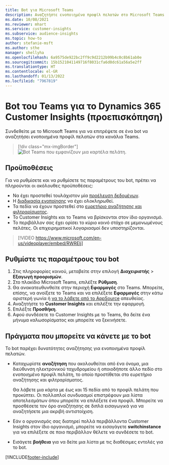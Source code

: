 ```yaml
---
title: Bot για Microsoft Teams
description: Αναζητήστε ενοποιημένα προφίλ πελατών στο Microsoft Teams με τη βοήθεια ενός bot.
ms.date: 10/08/2021
ms.reviewer: mhart
ms.service: customer-insights
ms.subservice: audience-insights
ms.topic: how-to
author: stefanie-msft
ms.author: sthe
manager: shellyha
ms.openlocfilehash: 6a9575de922bc2ff9c9d2212b99b4c0c8b61ab0e
ms.sourcegitcommit: 15b1521041149716f8031cfa6d0dc61a56a5e2ff
ms.translationtype: HT
ms.contentlocale: el-GR
ms.lasthandoff: 01/13/2022
ms.locfileid: "7967819"
---
```

# <a name="teams-bot-for-dynamics-365-customer-insights-preview"></a>Bot του Teams για το Dynamics 365 Customer Insights (προεπισκόπηση)

Συνδεθείτε με το Microsoft Teams για να επιτρέψετε σε ένα bot να αναζητήσει ενοποιημένα προφίλ πελατών στα κανάλια Teams.

> [!div class="mx-imgBorder"]
> ![Bot Teams που εμφανίζουν μια καρτέλα πελάτη.](media/teams-bot.png "Bot Teams που εμφανίζουν μια καρτέλα πελάτη")

## <a name="prerequisites"></a>Προϋποθέσεις

Για να ρυθμίσετε και να ρυθμίσετε τις παραμέτρους του bot, πρέπει να πληρούνται οι ακόλουθες προϋποθέσεις:

- Να έχει προστεθεί τουλάχιστον μία [προέλευση δεδομένων](data-sources.md).
- Η [διαδικασία ενοποίησης](data-unification.md) να έχει ολοκληρωθεί.
- Τα πεδία να έχουν προστεθεί στο [ευρετήριο αναζήτησης και φιλτραρίσματος](search-filter-index.md).
- Το Customer Insights και το Teams να βρίσκονται στον ίδιο οργανισμό.
- Το περιβάλλον σας έχει ορίσει το κύριο κοινό στόχο σε μεμονωμένους πελάτες. Οι επιχειρηματικοί λογαριασμοί δεν υποστηρίζονται.


> [!VIDEO https://www.microsoft.com/en-us/videoplayer/embed/RWRElj]
## <a name="configure-the-bot"></a>Ρυθμίστε τις παραμέτρους του bot

1. Στις πληροφορίες κοινού, μεταβείτε στην επιλογή **Διαχειριστής** > **Εξαγωγή προορισμών**.
1. Στο πλακίδιο Microsoft Teams, επιλέξτε **Ρύθμιση**.
1. Θα ανακατευθυνθείτε στην περιοχή **Εφαρμογές** στο Teams. Μπορείτε, επίσης, να ανοίξετε το Teams και να επιλέξετε **Εφαρμογές** στην κάτω αριστερή γωνία ή [να το λάβετε από το AppSource](https://go.microsoft.com/fwlink/?linkid=2124104) απευθείας.
1. Αναζητήστε το **Customer Insights** και επιλέξτε την εφαρμογή.
1. Επιλέξτε **Προσθήκη**.
1. Αφού συνδέσετε το Customer Insights με το Teams, θα δείτε ένα μήνυμα καλωσορίσματος και μπορείτε να ξεκινήσετε.

## <a name="things-you-can-do-with-the-bot"></a>Πράγματα που μπορείτε να κάνετε με το bot

Το bot παρέχει δυνατότητες αναζήτησης για ενοποιημένα προφίλ πελατών.

- Καταχωρίστε **αναζήτηση** που ακολουθείται από ένα όνομα, μια διεύθυνση ηλεκτρονικού ταχυδρομείου ή οποιοδήποτε άλλο πεδίο στο ενοποιημένο προφίλ πελάτη, το οποίο προστίθεται στο ευρετήριο αναζήτησης και φιλτραρίσματος.

  Θα λάβετε μια κάρτα με έως και 15 πεδία από το προφίλ πελάτη που προκύπτει. Οι πολλαπλοί συνδυασμοί επιστρέφουν μια λίστα αποτελεσμάτων όπου μπορείτε να επιλέξετε ένα προφίλ. Μπορείτε να προσθέσετε τον όρο αναζήτησης σε διπλά εισαγωγικά για να αναζητήσετε μια ακριβή αντιστοίχιση.

- Εάν ο οργανισμός σας διατηρεί πολλά περιβάλλοντα Customer Insights στον ίδιο οργανισμό, μπορείτε να εισαγάγετε **switchinstance** για να επιλέξετε σε ποιο περιβάλλον θέλετε να συνδέσετε το bot.

- Εισάγετε **βοήθεια** για να δείτε μια λίστα με τις διαθέσιμες εντολές για το bot.  


[!INCLUDE[footer-include](../includes/footer-banner.md)]